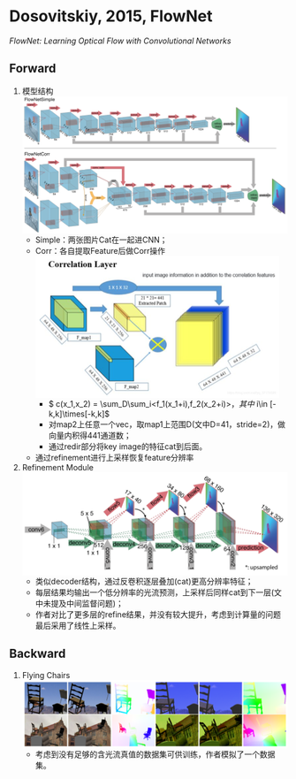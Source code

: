 # Dosovitskiy, 2015, FlowNet

*FlowNet: Learning Optical Flow with Convolutional Networks*

## Forward
1. 模型结构
   <img src="./img/gaozhong_forward_01.png"  style="zoom:75%"  align="center"/>
   - Simple：两张图片Cat在一起进CNN；
   - Corr：各自提取Feature后做Corr操作
     <img src="./img/gaozhong_forward_03.png"  style="zoom:50%"  align="center"/>
     - $ c(x_1,x_2) = \sum_D\sum_i<f_1(x_1+i),f_2(x_2+i)>$，其中$ i\in [-k,k]\times[-k,k]$
     - 对map2上任意一个vec，取map1上范围D(文中D=41，stride=2)，做向量内积得441通道数；
     - 通过redir部分将key image的特征cat到后面。
   - 通过refinement进行上采样恢复feature分辨率
2. Refinement Module
   <img src="./img/gaozhong_forward_02.png"  style="zoom:50%"  align="center"/>
   - 类似decoder结构，通过反卷积逐层叠加(cat)更高分辨率特征；
   - 每层结果均输出一个低分辨率的光流预测，上采样后同样cat到下一层(文中未提及中间监督问题)；
   - 作者对比了更多层的refine结果，并没有较大提升，考虑到计算量的问题最后采用了线性上采样。

## Backward

1. Flying Chairs
   <img src="./img/gaozhong_backward_01.png"  style="zoom:75%"  align="center"/>
   - 考虑到没有足够的含光流真值的数据集可供训练，作者模拟了一个数据集。